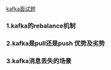 [kafka面试题](https://www.bilibili.com/video/BV1hf4y1h7R6?p=15)

### 1.kafka的rebalance机制

### 2.kafka是pull还是push 优势及劣势

### 3.kafka消息丢失的场景
